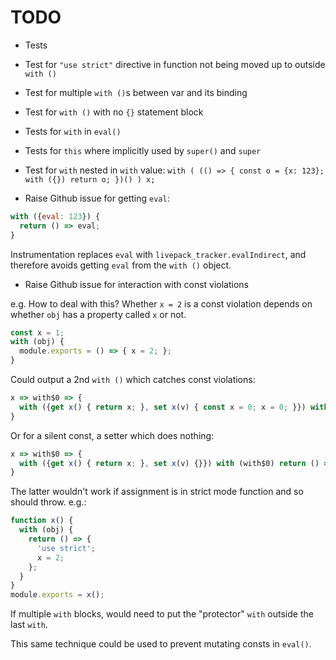 # TODO

* Tests
* Test for `"use strict"` directive in function not being moved up to outside `with ()`
* Test for multiple `with ()`s between var and its binding
* Test for `with ()` with no `{}` statement block
* Tests for `with` in `eval()`
* Tests for `this` where implicitly used by `super()` and `super`
* Test for `with` nested in `with` value:
  `with ( (() => { const o = {x: 123}; with ({}) return o; })() ) x;`

* Raise Github issue for getting `eval`:

```js
with ({eval: 123}) {
  return () => eval;
}
```

Instrumentation replaces `eval` with `livepack_tracker.evalIndirect`, and therefore avoids
getting `eval` from the `with ()` object.

* Raise Github issue for interaction with const violations

e.g. How to deal with this? Whether `x = 2` is a const violation depends on whether `obj` has a property called `x` or not.

```js
const x = 1;
with (obj) {
  module.exports = () => { x = 2; };
}
```

Could output a 2nd `with ()` which catches const violations:

```js
x => with$0 => {
  with ({get x() { return x; }, set x(v) { const x = 0; x = 0; }}) with (with$0) return () => { x = 2; };
}
```

Or for a silent const, a setter which does nothing:

```js
x => with$0 => {
  with ({get x() { return x; }, set x(v) {}}) with (with$0) return () => { x = 2; };
}
```

The latter wouldn't work if assignment is in strict mode function and so should throw. e.g.:

```js
function x() {
  with (obj) {
    return () => {
      'use strict';
      x = 2;
    };
  }
}
module.exports = x();
```

If multiple `with` blocks, would need to put the "protector" `with` outside the last `with`.

This same technique could be used to prevent mutating consts in `eval()`.
